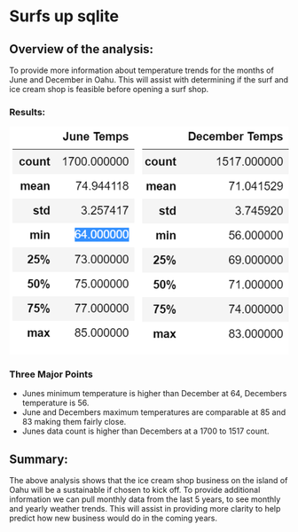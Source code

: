 # Surfs up sqlite

## Overview of the analysis: 
To provide more information about temperature trends for the months of June and December in Oahu. This will assist with determining if the surf and ice cream shop is feasible before opening a surf shop. 

### Results: 

![June&December Temps](https://github.com/Coachnmomof3/surfs_up/blob/master/June%26December%20Temps.png)

### Three Major Points
- Junes minimum temperature is higher than December at 64, Decembers temperature is 56.
- June and Decembers maximum temperatures are comparable at 85 and 83 making them fairly close.
- Junes data count is higher than Decembers at a 1700 to 1517 count.

## Summary: 

The above analysis shows that the ice cream shop business on the island of Oahu will be a sustainable if chosen to kick off. To provide additional information we can pull monthly data from the last 5 years, to see monthly and yearly weather trends. This will assist in providing more clarity to help predict how new business would do in the coming years.

